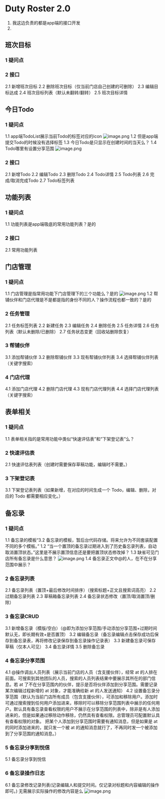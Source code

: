 # Duty Roster 2.0
1. 我这边负责的都是app端的接口开发
2. 

## 班次目标
### 1 疑问点

### 2 接口
2.1 新增班次目标
2.2 删除班次目标（仅当前门店自己创建的可删除）
2.3 编辑目标达成
2.4 班次目标列表（默认未翻转/翻转）
2.5 班次目标详情

## 今日Todo
### 1 疑问点
1.1 app端TodoList展示当前Todo的标签对应的icon 
![image.png](0)
1.2 但是app端提交Todo的时候没有选择标签
1.3 今日Todo是只显示在创建时间的当天么？
1.4 Todo哪里有设置分享范围
![image.png](1)

### 2 接口
2.1 新增Todo
2.2 编辑Todo
2.3 删除Todo
2.4 Todo详情
2.5 Todo列表
2.6 完成/取消完成Todo
2.7 Todo标签列表

## 功能列表
### 1 疑问点
1.1 功能列表是app端吸底的常用功能列表？是的

### 2 接口
2.1 常用功能列表

## 门店管理
### 1 疑问点
1.1 门店管理是指常用功能下门店管理下的三个功能么？是的
![image.png](4)
1.2 帮铺伙伴和门店代理是不是都是指的身份不同的人？操作流程也都一致的？是的

### 2 任务管理
2.1 任务标签列表
2.2 新建任务
2.3 编辑任务
2.4 删除任务
2.5 任务详情
2.6 任务列表（默认未删除/已删除）
2.7 任务状态变更（回收站删除恢复）

### 3 帮铺伙伴
3.1 添加帮铺伙伴
3.2 删除帮铺伙伴
3.3 现有帮铺伙伴列表
3.4 选择帮铺伙伴列表（关键字搜索）

### 4 门店代理
4.1 添加门店代理
4.2 删除门店代理
4.3 现有门店代理列表
4.4 选择门店代理列表（关键字搜索）
	
## 表单相关
### 1 疑问点
1.1 表单相关指的是常用功能中类似“快速评估表”和“下架登记表”么？

### 2 快速评估表
2.1 快速评估表列表（创建时需要保存草稿功能，编辑时不需要。）

### 3 下架登记表
3.1 下架登记表列表（如果新增，在对应的时间生成一个 Todo，编辑、删除，对应的 Todo 都需要相应变化。）

## 备忘录
### 1 疑问点
1.1 备忘录的模板“3.2 备忘录的模板，暂后台代码存储。将来允许为不同套装配置不同的多个模板。”
1.2 “当一个置顶的备忘录过期进入到了历史备忘录列表，自动取消置顶状态。”这里是不展示置顶信息还是要把置顶状态修改掉？
1.3 缺省可见门店所有备忘录是什么意思？ 
 ![image.png](2)
1.4 备忘录正文中@的人，在不在分享范围中展示？

### 2 备忘录列表
2.1 备忘录列表（置顶+最后修改时间排序）（搜索标题+正文且搜索词高亮）
2.2 过期备忘录列表
2.3 草稿箱备忘录列表
2.4 备忘录状态修改（置顶/取消置顶/删除）

### 3 备忘录CRUD
3.1 新增备忘录（模版/空白）（@即为添加分享范围/手动添加分享范围+过期时间默认无，即长期有效+是否置顶）
3.2 编辑备忘录（备忘录编辑点击保存成功后保存到备忘录表，再将修改记录保存到备忘录操作记录表）
3.3 新建备忘录可保存草稿（仅本人可见）
3.4 备忘录详情
3.5 删除备忘录

### 4 备忘录分享范围
4.1  @操作调出人员列表（展示当前门店的人员（含支援伙伴），经常 at 的人排在前面。可搜索到其他团队的人员，搜索的人员列表结果中要展示其所在的部门信息。若 at 了不在分享范围内的伙伴，提示是否将伙伴添加到分享范围。需要记录某次编辑过程新增的 at 对象，才能准确给新 at 的人发送通知）
4.2 设置备忘录分享范围（默认为当前门店所有成员（包含支援伙伴），可添加和移除用户。添加时可通过搜索搜到任何用户添加进来，移除时可以移除分享范围列表中展示的任何用户。默认具有备忘录查看权限的用户不展示在分享范围的列表中，除非是有人添加进来的，但是如果通过移除动作移除，仍然具有查看权限。总管理员可配置默认具有查看权限的对象。
把某个人添加到分享范围时需要有通知消息，但是如果是 at 的同时添加进来的，就只发一个被 at 的通知消息就行了，不再同时发一个被添加到了分享范围的通知消息。）

### 5 备忘录分享到悦信
5.1 备忘录分享到悦信

### 6 备忘录操作日志
6.1 备忘录修改记录列表(记录编辑人和提交时间。仅记录对标题和内容编辑的操作即可。)
无需展示实际操作的修改内容是么
![image.png](0)

